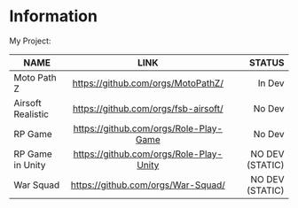 # Information
My Project:

| NAME | LINK | STATUS |
|----------------|:---------:|----------------:|
| Moto Path Z | https://github.com/orgs/MotoPathZ/ | In Dev |
| Airsoft Realistic | https://github.com/orgs/fsb-airsoft/ | No Dev | 
| RP Game | https://github.com/orgs/Role-Play-Game | No Dev |
| RP Game in Unity | https://github.com/orgs/Role-Play-Unity | NO DEV (STATIC) |
| War Squad | https://github.com/orgs/War-Squad/ | NO DEV (STATIC) | 
